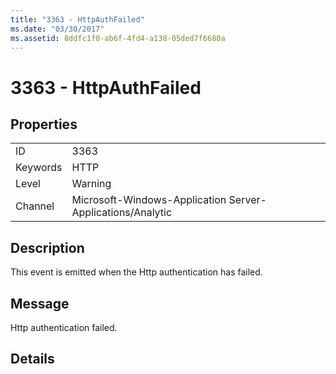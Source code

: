 ```yaml
---
title: "3363 - HttpAuthFailed"
ms.date: "03/30/2017"
ms.assetid: 8ddfc1f0-ab6f-4fd4-a138-05ded7f6680a
---
```

# 3363 - HttpAuthFailed
## Properties  


|||  
|-|-|  
|ID|3363|  
|Keywords|HTTP|  
|Level|Warning|  
|Channel|Microsoft-Windows-Application Server-Applications/Analytic|  

## Description  
 This event is emitted when the Http authentication has failed.  

## Message  
 Http authentication failed.  

## Details
